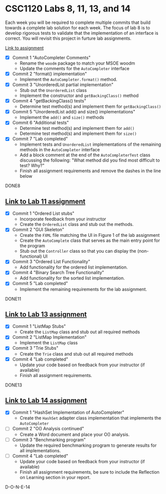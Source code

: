 # CSC1120 Labs 8, 11, 13, and 14

Each week you will be required to complete multiple commits that build towards
a complete lab solution for each week. The focus of lab 8 is to develop
rigorous tests to validate that the implementation of an interface is correct.
You will revisit this project in furture lab assignments.

[Link to assignment](https://csse.msoe.us/csc1120/lab8)

* [x] Commit 1 "AutoCompleter Comments"
  - Rename the `woodm` package to match your MSOE woodm
  - Update the comments for the `AutoCompleter` interface
* [x] Commit 2 "format() implementation"
  - Implement the `AutoCompleter.format()` method.
* [x] Commit 3 "UnorderedList partial implementation"
  - Stub out the `UnorderedList` class
  - Implement the constructor and `getBackingClass()` method
* [x] Commit 4 "getBackingClass() tests"
  - Determine test method(s) and implement them for `getBackingClass()`
* [x] Commit 5 "UnorderedList add() and size() implementations"
  - Implement the `add()` and `size()` methods
* [x] Commit 6 "Additional tests"
  - Determine test method(s) and implement them for `add()`
  - Determine test method(s) and implement them for `size()`
* [x] Commit 7 "Lab completed"
  - Implement tests and `UnorderedList` implementations of the remaining methods in the `AutoCompleter` interface
  - Add a block comment at the end of the `AutoCompleterTest` class discussing
    the following: "What method did you find most difficult to test? Why?"
  - Finish all assignment requirements and remove the dashes in the line below

DONE8

## [Link to Lab 11 assignment](https://csse.msoe.us/csc1120/lab11)

* [x] Commit 1 "Ordered List stubs"
    - Incorporate feedback from your instructor
    - Create the `OrderedList` class and stub out the methods.
* [x] Commit 2 "GUI Skeleton"
    - Create the `FXML` file matching the UI in Figure 1 of the lab assignment
    - Create the `AutoComplete` class that serves as the main entry point for the program
    - Stub out the `Controller` class so that you can display the (non-functional) UI
* [x] Commit 3 "Ordered List Functionality"
    - Add functionality for the ordered list implementation.
* [x] Commit 4 "Binary Search Tree Functionality"
    - Add functionality for the sorted list implementation.
* [x] Commit 5 "Lab completed"
    - Implement the remaining requirements for the lab assignment.

DONE11

## [Link to Lab 13 assignment](https://csse.msoe.us/csc1120/lab13)

* [x] Commit 1 "ListMap Stubs"
    - Create the `ListMap` class and stub out all required methods
* [x] Commit 2 "ListMap Implementation"
    - Implement the `ListMap` class
* [x] Commit 3 "Trie Stubs"
    - Create the `Trie` class and stub out all required methods
* [x] Commit 4 "Lab completed"
    - Update your code based on feedback from your instructor (if available)
    - Finish all assignment requirements.

DONE13

## [Link to Lab 14 assignment](https://csse.msoe.us/csc1120/lab14)

* [x] Commit 1 "HashSet Implementation of AutoCompleter"
    - Create the `HashSet` adapter class implementation that implements the `AutoCompleter`
* [ ] Commit 2 "O() Analysis continued"
    - Create a Word document and place your O() analysis.
* [ ] Commit 3 "Benchmarking program"
    - Update the required benchmarking program to generate results for all implementations.
* [ ] Commit 4 "Lab completed"
    - Update your code based on feedback from your instructor (if available)
    - Finish all assignment requirements, be sure to include the Reflection on Learning section in your report.

D-O-N-E-14
